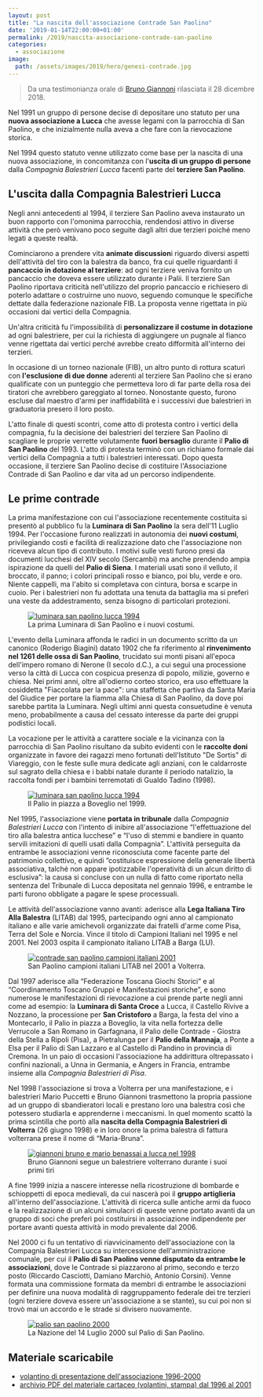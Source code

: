 ```yaml
---
layout: post
title: "La nascita dell'associazione Contrade San Paolino"
date: '2019-01-14T22:00:00+01:00'
permalink: /2019/nascita-associazione-contrade-san-paolino
categories:
  - associazione
image:
  path: /assets/images/2019/hero/genesi-contrade.jpg
---
```


> Da una testimonianza orale di [Bruno Giannoni](https://www.facebook.com/bruno.giannoni) rilasciata il 28 dicembre 2018.

Nel 1991 un gruppo di persone decise di depositare uno statuto per una **nuova associazione a Lucca** che avesse legami con la parrocchia di San Paolino, e che inizialmente nulla aveva a che fare con la rievocazione storica.

Nel 1994 questo statuto venne utilizzato come base per la nascita di una nuova associazione, in concomitanza con l'**uscita di un gruppo di persone** dalla *Compagnia Balestrieri Lucca* facenti parte del **terziere San Paolino**.

<!-- more -->

## L'uscita dalla Compagnia Balestrieri Lucca

Negli anni antecedenti al 1994, il terziere San Paolino aveva instaurato un buon rapporto con l'omonima parrocchia, rendendosi attivo in diverse attività che però venivano poco seguite dagli altri due terzieri poiché meno legati a queste realtà.

Cominciarono a prendere vita **animate discussion**i riguardo diversi aspetti dell'attività del tiro con la balestra da banco, fra cui quelle riguardanti il **pancaccio in dotazione al terziere**: ad ogni terziere veniva fornito un pancaccio che doveva essere utilizzato durante i Palii. Il terziere San Paolino riportava criticità nell'utilizzo del proprio pancaccio e richiesero di poterlo adattare o costruirne uno nuovo, seguendo comunque le specifiche dettate dalla federazione nazionale FIB. La proposta venne rigettata in più occasioni dai vertici della Compagnia.

Un'altra criticità fu l'impossibilità di **personalizzare il costume in dotazione** ad ogni balestriere, per cui la richiesta di aggiungere un pugnale al fianco venne rigettata dai vertici perché avrebbe creato difformità all'interno dei terzieri.

In occasione di un torneo nazionale (FIB), un altro punto di rottura scaturì con **l'esclusione di due donne** aderenti al terziere San Paolino che si erano qualificate con un punteggio che permetteva loro di far parte della rosa dei tiratori che avrebbero gareggiato al torneo. Nonostante questo, furono escluse dal maestro d'armi per inaffidabilità e i successivi due balestrieri in graduatoria presero il loro posto.

L'atto finale di questi scontri, come atto di protesta contro i vertici della compagnia, fu la decisione dei balestrieri del terziere San Paolino di scagliare le proprie verrette volutamente **fuori bersaglio** durante il **Palio di San Paolino** del 1993. L'atto di protesta terminò con un richiamo formale dai vertici della Compagnia a tutti i balestrieri interessati. Dopo questa occasione, il terziere San Paolino decise di costituire l'Associazione Contrade di San Paolino e dar vita ad un percorso indipendente.

## Le prime contrade

La prima manifestazione con cui l'associazione recentemente costituita si presentò al pubblico fu la **Luminara di San Paolino** la sera dell'11 Luglio 1994. Per l'occasione furono realizzati in autonomia dei **nuovi costumi**, privilegiando costi e facilità di realizzazione dato che l'associazione non riceveva alcun tipo di contributo. I motivi sulle vesti furono presi da documenti lucchesi del XIV secolo (Sercambi) ma anche prendendo ampia ispirazione da quelli del **Palio di Siena**. I materiali usati sono il velluto, il broccato, il panno; i colori principali rosso e bianco, poi blu, verde e oro. Niente cappelli, ma l'abito si completava con cintura, borsa e scarpe in cuoio. Per i balestrieri non fu adottata una tenuta da battaglia ma si preferì una veste da addestramento, senza bisogno di particolari protezioni.

<figure class="align-center">
  <a href="{{ '/assets/images/2019/giannoni-balestrieri-lucca/luminara-san-paolino-lucca1994.jpg' | absolute_url }}">
    <img src="{{ '/assets/images/2019/giannoni-balestrieri-lucca/luminara-san-paolino-lucca1994.jpg' | absolute_url }}" alt="luminara san paolino lucca 1994">
  </a>
  <figcaption>La prima Luminara di San Paolino e i nuovi costumi.</figcaption>
</figure>

L'evento della Luminara affonda le radici in un documento scritto da un canonico (Roderigo Biagini) datato 1902 che fa riferimento al **rinvenimento nel 1261 delle ossa di San Paolino**, trucidato sui monti pisani all'epoca dell'impero romano di Nerone (I secolo d.C.), a cui seguì una processione verso la città di Lucca con cospicua presenza di popolo, milizie, governo e chiesa. Nei primi anni, oltre all'odierno corteo storico, era uso effettuare la cosiddetta "Fiaccolata per la pace": una staffetta che partiva da Santa Maria del Giudice per portare la fiamma alla Chiesa di San Paolino, da dove poi sarebbe partita la Luminara. Negli ultimi anni questa consuetudine è venuta meno, probabilmente a causa del cessato interesse da parte dei gruppi podistici locali.

La vocazione per le attività a carattere sociale e la vicinanza con la parrocchia di San Paolino risultano da subito evidenti con le **raccolte doni** organizzate in favore dei ragazzi meno fortunati dell'Istituto "De Sortis" di Viareggio, con le feste sulle mura dedicate agli anziani, con le caldarroste sul sagrato della chiesa e i babbi natale durante il periodo natalizio, la raccolta fondi per i bambini terremotati di Gualdo Tadino (1998).

<figure class="align-center">
  <a href="{{ '/assets/images/2019/giannoni-balestrieri-lucca/boveglio-1999.jpg' | absolute_url }}">
    <img src="{{ '/assets/images/2019/giannoni-balestrieri-lucca/boveglio-1999.jpg' | absolute_url }}" alt="luminara san paolino lucca 1994">
  </a>
  <figcaption>Il Palio in piazza a Boveglio nel 1999.</figcaption>
</figure>

Nel 1995, l'associazione viene **portata in tribunale** dalla *Compagnia Balestrieri Lucca* con l'intento di inibire all'associazione “l'effettuazione del tiro alla balestra antica lucchese” e “l'uso di stemmi e bandiere in quanto servili imitazioni di quelli usati dalla Compagnia”. L'attività perseguita da entrambe le associazioni venne riconosciuta come facente parte del patrimonio collettivo, e quindi ”costituisce espressione della generale libertà associativa, talché non appare ipotizzabile l'operatività di un alcun diritto di esclusiva”: la causa si concluse con un nulla di fatto come riportato nella sentenza del Tribunale di Lucca depositata nel gennaio 1996, e entrambe le parti furono obbligate a pagare le spese processuali.

Le attività dell'associazione vanno avanti: aderisce alla **Lega Italiana Tiro Alla Balestra** (LITAB) dal 1995, partecipando ogni anno al campionato italiano e alle varie amichevoli organizzate dai fratelli d'arme come Pisa, Terra del Sole e Norcia. Vince il titolo di Campioni Italiani nel 1995 e nel 2001. Nel 2003 ospita il campionato italiano LITAB a Barga (LU).

<figure class="align-center">
  <a href="{{ '/assets/images/2019/giannoni-balestrieri-lucca/lucca-campione-campionato-volterra-2001.jpg' | absolute_url }}">
    <img src="{{ '/assets/images/2019/giannoni-balestrieri-lucca/lucca-campione-campionato-volterra-2001.jpg' | absolute_url }}" alt="contrade san paolino campioni italiani 2001">
  </a>
  <figcaption>San Paolino campioni italiani LITAB nel 2001 a Volterra.</figcaption>
</figure>

Dal 1997 aderisce alla “Federazione Toscana Giochi Storici” e al “Coordinamento Toscano Gruppi e Manifestazioni storiche”, e sono numerose le manifestazioni di rievocazione a cui prende parte negli anni come ad esempio: la **Luminara di Santa Croce** a Lucca, il Castello Rivive a Nozzano, la processione per **San Cristoforo** a Barga, la festa del vino a Montecarlo, il Palio in piazza a Boveglio, la vita nella fortezza delle Verrucole a San Romano in Garfagnana, il Palio delle Contrade - Giostra della Stella a Ripoli (Pisa), a Pietralunga per il **Palio della Mannaja**, a Ponte a Elsa per il Palio di San Lazzaro e al Castello di Pandino in provincia di Cremona. In un paio di occasioni l'associazione ha addirittura oltrepassato i confini nazionali, a Unna in Germania, e Angers in Francia, entrambe insieme alla *Compagnia Balestrieri di Pisa*.

Nel 1998 l'associazione si trova a Volterra per una manifestazione, e i balestrieri Mario Puccetti e Bruno Giannoni trasmettono la propria passione ad un gruppo di sbandieratori locali e prestano loro una balestra così che potessero studiarla e apprenderne i meccanismi. In quel momento scattò la prima scintilla che portò alla **nascita della Compagnia Balestrieri di Volterra** (26 giugno 1998) e in loro onore la prima balestra di fattura volterrana prese il nome di “Maria-Bruna”.

<figure class="align-center">
  <a href="{{ '/assets/images/2019/giannoni-balestrieri-lucca/giannoni-benassai-1998.jpg' | absolute_url }}">
    <img src="{{ '/assets/images/2019/giannoni-balestrieri-lucca/giannoni-benassai-1998.jpg' | absolute_url }}" alt="giannoni bruno e mario benassai a lucca nel 1998">
  </a>
  <figcaption>Bruno Giannoni segue un balestriere volterrano durante i suoi primi tiri</figcaption>
</figure>

A fine 1999 inizia a nascere interesse nella ricostruzione di bombarde e schioppetti di epoca medievali, da cui nascerà poi il **gruppo artiglieria** all'interno dell'associazione. L'attività di ricerca sulle antiche armi da fuoco e la realizzazione di un alcuni simulacri di queste venne portato avanti da un gruppo di soci che preferì poi costituirsi in associazione indipendente per portare avanti questa attività in modo prevalente dal 2006.

Nel 2000 ci fu un tentativo di riavvicinamento dell'associazione con la Compagnia Balestrieri Lucca su intercessione dell'amministrazione comunale, per cui il **Palio di San Paolino venne disputato da entrambe le associazioni**, dove le Contrade si piazzarono al primo, secondo e terzo posto (Riccardo Casciotti, Damiano Marchiò, Antonio Corsini). Venne formata una commissione formata da membri di entrambe le associazioni per definire una nuova modalità di raggruppamento federale dei tre terzieri (ogni terziere doveva essere un'associazione a se stante), su cui poi non si trovò mai un accordo e le strade si divisero nuovamente.

<figure class="align-center">
  <a href="{{ '/assets/images/2019/giannoni-balestrieri-lucca/nazione-palio-san-paolino-2000.jpg' | absolute_url }}">
    <img src="{{ '/assets/images/2019/giannoni-balestrieri-lucca/nazione-palio-san-paolino-2000.jpg' | absolute_url }}" alt="palio san paolino 2000">
  </a>
  <figcaption>La Nazione del 14 Luglio 2000 sul Palio di San Paolino.</figcaption>
</figure>

## Materiale scaricabile

* [volantino di presentazione dell'associazione 1996-2000](https://drive.google.com/file/d/137nGOzgnS1nSlT5NYKsiw8Ug3vvvQy-_/view?usp=sharing)
* [archivio PDF del materiale cartaceo (volantini, stampa) dal 1996 al 2001](https://drive.google.com/file/d/1udoHWHxZP1_2kdyEDA78VSEX2YP1wPzy/view?usp=sharing)
